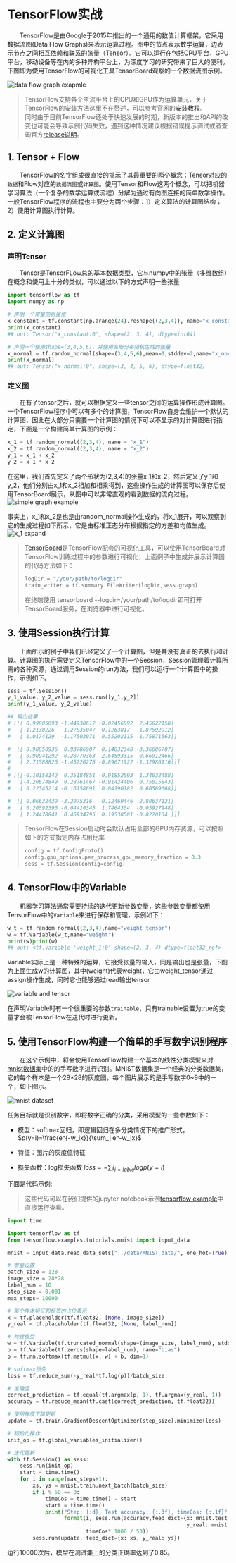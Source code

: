 # TensorFlow实战

&emsp;&emsp;TensorFlow是由Google于2015年推出的一个通用的数值计算框架，它采用数据流图(Data Flow Graphs)来表示运算过程。图中的节点表示数学运算，边表示节点之间相互依赖和联系的张量（Tensor）。它可以运行在包括CPU平台，GPU平台，移动设备等在内的多种异构平台上，为深度学习的研究带来了巨大的便利。下图即为使用TensorFlow的可视化工具TensorBoard观察的一个数据流图示例。

![data flow graph exapmle](img/tensorflow-graph-example.png)

> TensorFlow支持各个主流平台上的CPU和GPU作为运算单元，关于TensorFlow的安装方法这里不在赘述，可以参考官网的[安装教程](https://www.tensorflow.org/install/)。<br>
> 同时由于目前TensorFlow还处于快速发展的时期，新版本的推出和API的改变也可能会导致示例代码失效，遇到这种情况建议根据错误提示调试或者查询官方[release说明](https://github.com/tensorflow/tensorflow/releases)。

## 1. Tensor + Flow

&emsp;&emsp;TensorFlow的名字组成很直接的揭示了其最重要的两个概念：Tensor对应的`数据`和Flow对应的`数据流图`或`计算图`。使用Tensor和Flow这两个概念，可以把机器学习算法（一个复杂的数学运算或流程）分解为通过有向图连接的简单数学操作。一般TensorFlow程序的流程也主要分为两个步骤：1）定义算法的计算图结构；2）使用计算图执行计算。

## 2. 定义计算图

### 声明Tensor

&emsp;&emsp;Tensor是TensorFLow总的基本数据类型，它与numpy中的张量（多维数组）在概念和使用上十分的类似，可以通过以下的方式声明一些张量

```python
import tensorflow as tf
import numpy as np

# 声明一个常量的张量值
x_constant = tf.constant(np.arange(24).reshape((2,3,4)), name="x_constant")
print(x_constant)
## out: Tensor("x_constant:0", shape=(2, 3, 4), dtype=int64)

# 声明一个使用shape=(3,4,5,6)，并使用高斯分布随机生成的张量
x_normal = tf.random_normal(shape=(3,4,5,6),mean=1,stddev=2,name="x_normal")
print(x_normal)
## out: Tensor("x_normal:0", shape=(3, 4, 5, 6), dtype=float32)
```

### 定义图

&emsp;&emsp;在有了tensor之后，就可以根据定义一些tensor之间的运算操作形成计算图。一个TensorFlow程序中可以有多个的计算图，TensorFlow自身会维护一个默认的计算图，因此在大部分只需要一个计算图的情况下可以不显示的对计算图进行指定，下面是一个构建简单计算图的示例：

```python
x_1 = tf.random_normal((2,3,4), name = "x_1")
x_2 = tf.random_normal((2,3,4), name = "x_2")
y_1 = x_1 + x_2
y_2 = x_1 * x_2
```

在这里，我们首先定义了两个形状为(2,3,4)的张量x_1和x_2，然后定义了y_1和y_2，他们分别由x_1和x_2相加和相乘得到，这些操作生成的计算图可以保存后使用TensorBoard展示，从图中可以非常直观的看到数据的流向过程。<br>
![simple graph example](img/simple_graph_example.png)

事实上，x_1和x_2是也是由random_normal操作生成的，将x_1展开，可以观察到它的生成过程如下所示，它是由标准正态分布根据指定的方差和均值生成。<br>
![x_1 expand](img/x_1_expand.png)

> [TensorBoard](https://www.tensorflow.org/get_started/summaries_and_tensorboard)是TensorFlow配套的可视化工具，可以使用TensorBoard对TensorFlow训练过程中的参数进行可视化，上面例子中生成并展示计算图的代码方法如下：
>```python
>logDir = "/your/path/to/logdir"
>train_writer = tf.summary.FileWriter(logDir,sess.graph)
>```
>在终端使用 tensorboard --logdir=/your/path/to/logdir即可打开TensorBoard服务，在浏览器中进行可视化。

## 3. 使用Session执行计算

&emsp;&emsp;上面所示的例子中我们已经定义了一个计算图，但是并没有真正的去执行和计算。计算图的执行需要定义TensorFlow中的一个Session，Session管理着计算所需的各种资源，通过调用Session的run方法，我们可以运行一个计算图中的操作，示例如下。

```python
sess = tf.Session()
y_1_value, y_2_value = sess.run([y_1,y_2])
print(y_1_value, y_2_value)

## 输出结果
# [[[ 0.99805093 -1.44938612 -0.02456892  2.45622158]
#   [-1.2138226   1.27835047  0.1263817  -1.87592912]
#   [ 1.0174129  -1.17503071  0.55202115  1.75871563]]

#  [[ 0.98850936  0.93786907  0.14832348 -3.36686707]
#   [ 0.90941292  0.28770363 -2.64593315  0.66912466]
#   [ 2.71588826 -1.45226276 -0.89671922 -1.32986116]]]
#
# [[[-0.10158142  0.35184851 -0.91852593  1.34032488]
#   [-4.20674849  0.28761467 -0.91424406  0.75015843]
#   [ 0.22345214 -0.16158691  0.04190182  0.60569668]]

#  [[ 0.06632439 -3.2975316  -0.12469446  2.80637121]
#   [ 0.20592396 -0.04410345  1.7464304  -0.05927948]
#   [ 1.24478841  0.46934795  0.19538581 -0.0220134 ]]]

```

> TensorFlow在Session启动时会默认占用全部的GPU内存资源，可以按照如下的方式指定内存占用比率
>```python
>config = tf.ConfigProto()
>config.gpu_options.per_process_gpu_memory_fraction = 0.3
>sess = tf.Session(config=config)
>```

## 4. TensorFlow中的Variable

&emsp;&emsp;机器学习算法通常需要持续的迭代更新参数变量，这些参数变量都使用TensorFlow中的`Variable`来进行保存和管理，示例如下：

```python
w_t = tf.random_normal((2,3,4),name="weight_tensor")
w = tf.Variable(w_t,name="weight")
print(w)print(w)
## out: <tf.Variable 'weight_1:0' shape=(2, 3, 4) dtype=float32_ref>
```

Variable实际上是一种特殊的运算，它接受张量的输入，同是输出也是张量，下图为上面生成w的计算图，其中(weight)代表weight，它由weight_tensor通过assign操作生成，同时它也能够通过read输出tensor<br>

![variable and tensor](img/tensor_variable.png)

在声明Variable时有一个很重要的参数`trainable`，只有trainable设置为true的变量才会被TensorFlow在迭代时进行更新。

## 5. 使用TensorFlow构建一个简单的手写数字识别程序

&emsp;&emsp;在这个示例中，将会使用TensorFlow构建一个基本的线性分类模型来对[mnist数据集](http://yann.lecun.com/exdb/mnist/)中的的手写数字进行识别。MNIST数据集是一个经典的分类数据集，它的每个样本是一个28\*28的灰度图，每个图片展示的是手写数字0~9中的一个，如下图示。

![mnist dataset](img/MNIST.png)

任务目标就是识别数字，即将数字正确的分类，采用模型的一些参数如下：

+ 模型：softmax回归，即逻辑回归在多分类情况下的推广形式，$p(y=i)=\frac{e^{-w_ix}}{\sum_j e^-w_jx}$

+ 特征：图片的灰度值特征

+ 损失函数：log损失函数 $loss = -\sum_i I_{i=lable}logp(y=i)$

下面是代码示例:
>这些代码可以在我们提供的jupyter notebook示例[tensorflow example](src/linear_model.ipynb)中直接运行查看。

```python
import time

import tensorflow as tf
from tensorflow.examples.tutorials.mnist import input_data

mnist = input_data.read_data_sets("../data/MNIST_data/", one_hot=True)

# 参量设置
batch_size = 128 
image_size = 28*28
label_num = 10
step_size = 0.001
max_steps= 10000

# 每个样本特征和标签的占位表示
x = tf.placeholder(tf.float32, [None, image_size])
y_real = tf.placeholder(tf.float32, [None, label_num])

# 构建模型
w = tf.Variable(tf.truncated_normal(shape=(image_size, label_num), stddev=0.1), name="weight")
b = tf.Variable(tf.zeros(shape=label_num), name="bias")
p = tf.nn.softmax(tf.matmul(x, w) + b, dim=1)

# softmax损失
loss = tf.reduce_sum(-y_real*tf.log(p))/batch_size

# 准确度
correct_prediction = tf.equal(tf.argmax(p, 1), tf.argmax(y_real, 1))
accuracy = tf.reduce_mean(tf.cast(correct_prediction, tf.float32))

# 使用梯度下降更新
update = tf.train.GradientDescentOptimizer(step_size).minimize(loss)

# 初始化操作
init_op = tf.global_variables_initializer()

# 迭代更新
with tf.Session() as sess:
    sess.run(init_op)
    start = time.time()
    for i in range(max_steps+1):
        xs, ys = mnist.train.next_batch(batch_size)
        if i % 50 == 0:
            timeCos = time.time() - start
            start = time.time()
            print("Step: {:d}, Test accuracy: {:.3f}, timeCos: {:.1f}".
                  format(i, sess.run(accuracy,feed_dict={x: mnist.test.images,
                                                         y_real: mnist.test.labels}),
                         timeCos* 1000 / 50))
        sess.run(update, feed_dict={x: xs, y_real: ys})
```

运行10000次后，模型在测试集上的分类正确率达到了0.85。